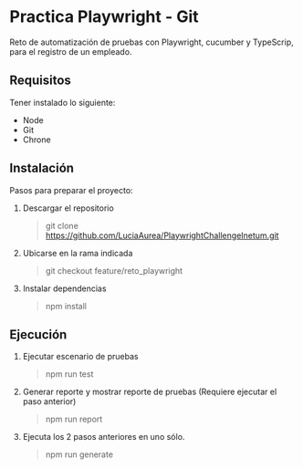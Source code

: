 # Practica Playwright - Git

Reto de automatización de pruebas con Playwright, cucumber y TypeScrip, para el registro de un empleado.

## Requisitos
Tener instalado lo siguiente:
 - Node
 - Git
 - Chrone

## Instalación
Pasos para preparar el proyecto:

 1. Descargar el repositorio
	> git clone https://github.com/LuciaAurea/PlaywrightChallengeInetum.git
	
 2. Ubicarse en la rama indicada
	> git checkout feature/reto_playwright
	
 3. Instalar dependencias
	> npm install

## Ejecución

 1. Ejecutar escenario de pruebas
	> npm run test
	
 2. Generar reporte y mostrar reporte de pruebas (Requiere ejecutar el paso anterior)
	> npm run report
	
 3. Ejecuta los 2 pasos anteriores en uno sólo.
	> npm run generate 